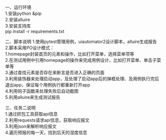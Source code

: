 一、运行环境  
    1.安装python &pip  
    2.安装alluire  
    3.安装支持库  
    pip install -r requirements.txt  

二、脚本说明
    1.使用pytest管理用例，uiautomator2设计脚本，alluire生成报告  
    2.脚本采用PO设计模式：  
        1.homepage封装首页的元素和操作，比如打开菜单，选择菜单项等  
        2.在测试用例中引用homepage的操作来完成用例设计，比如打开菜单、单击子菜单等  
        3.通过查找元素是否存在来断言是否进入正确的页面  
    3.利用装饰器来处理启动app，及处理了启动app后的弹框处理、及用例执行完后退出app，保证每个用例执行都重新打开app  
    4.利用钩子函数来处理失败后自动截图  
    5.利用alluire来生成测试报告  

三、任务二说明  
   1.通过抓包工具获取api信息  
   2.利用requests请求api信息，获取响应报文  
   3.利用json来解析响应报文  
   4.遍历预报的每一天，找到后天的湿度信息  